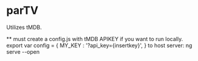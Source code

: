 # parTV
Utilizes tMDB.

** must create a config.js with tMDB APIKEY if you want to run locally.
export var config = {
    MY_KEY : '?api_key={insertkey}',
  }
to host server: ng serve --open

